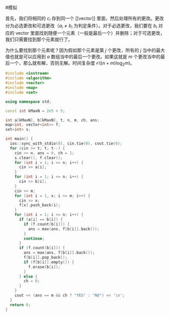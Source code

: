 #模拟

首先，我们将相同的 $c_i$ 存到同一个 [[vector]] 里面，然后处理所有的更改。更改分为必选更改和可选更改（$a_i\ne b_i$ 为判定条件）。对于必选更改，我们要在 $b_i$ 对应的 vector 里面找到随便一个元素（一般是最后一个）并删除；对于可选更改，我们只需要找到那个元素就行了。

为什么要找到那个元素呢？因为假如那个元素是第 $j$ 个更改，所有的 $j$ 当中的最大值也就是可以应用到 $a$ 数组当中的最后一个更改。如果这就是 $m$ 个更改当中的最后一个，那么就有解，否则无解。时间复杂度 $\mathcal O((n+m)\log_2 m)$。

```cpp
#include <iostream>
#include <algorithm>
#include <vector>
#include <map>
#include <set>

using namespace std;

const int kMaxN = 2e5 + 5;

int a[kMaxN], b[kMaxN], t, n, m, ch, ans;
map<int, vector<int>> f;
set<int> s;

int main() {
  ios::sync_with_stdio(0), cin.tie(0), cout.tie(0);
  for (cin >> t; t; t--) {
    cin >> n, ans = 0, ch = 1;
    s.clear(), f.clear();
    for (int i = 1; i <= n; i++) {
      cin >> a[i];
    }
    for (int i = 1; i <= n; i++) {
      cin >> b[i];
    }
    cin >> m;
    for (int i = 1, x; i <= m; i++) {
      cin >> x;
      f[x].push_back(i);
    }
    for (int i = 1; i <= n; i++) {
      if (a[i] == b[i]) {
        if (f.count(b[i])) {
          ans = max(ans, f[b[i]].back());
        }
        continue;
      }
      if (f.count(b[i])) {
        ans = max(ans, f[b[i]].back());
        f[b[i]].pop_back();
        if (f[b[i]].empty()) {
          f.erase(b[i]);
        }
      } else {
        ch = 0;
      }
    }
    cout << (ans == m && ch ? "YES" : "NO") << '\n';
  }
  return 0;
}
```
